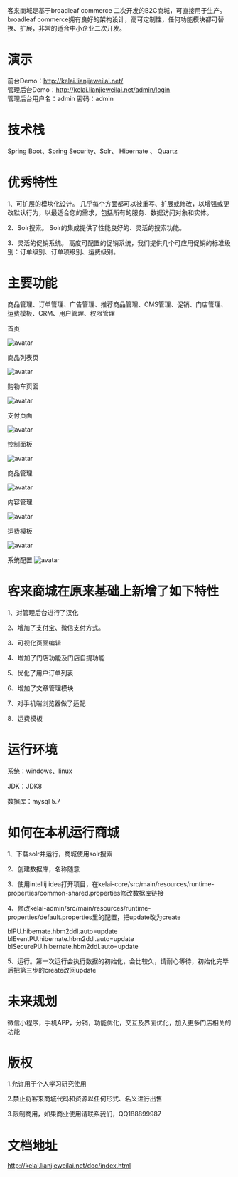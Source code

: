 客来商城是基于broadleaf commerce 二次开发的B2C商城，可直接用于生产。broadleaf commerce拥有良好的架构设计，高可定制性，任何功能模块都可替换、扩展，非常的适合中小企业二次开发。

# 演示

前台Demo：http://kelai.lianjieweilai.net/<br/>
管理后台Demo：http://kelai.lianjieweilai.net/admin/login<br/>
管理后台用户名：admin 密码：admin<br/>
# 技术栈

Spring Boot、Spring Security、Solr、 Hibernate 、 Quartz

# 优秀特性

1、可扩展的模块化设计。 几乎每个方面都可以被重写、扩展或修改，以增强或更改默认行为，以最适合您的需求，包括所有的服务、数据访问对象和实体。

2、Solr搜索。 Solr的集成提供了性能良好的、灵活的搜索功能。

3、灵活的促销系统。 高度可配置的促销系统，我们提供几个可应用促销的标准级别：订单级别、订单项级别、运费级别。

# 主要功能

商品管理、订单管理、广告管理、推荐商品管理、CMS管理、促销、门店管理、运费模板、CRM、用户管理、权限管理

首页

![avatar](https://oscimg.oschina.net/oscnet/up-931e13b8b888396c9898395ccd345faea84.png)

商品列表页

![avatar](https://oscimg.oschina.net/oscnet/up-45ba19c9845a03b42ab0be74257ca9e4128.png)

购物车页面

![avatar](https://oscimg.oschina.net/oscnet/up-dae37d78320ca929b4f5dd5bee130a795b8.png)

支付页面

![avatar](https://oscimg.oschina.net/oscnet/up-e1ab9fe0671ced0d3fdd15c75a0b1866ed2.png)

控制面板

![avatar](https://oscimg.oschina.net/oscnet/up-583ba2e0a9f2ee27a354cc920d7f4edd8c1.png)

商品管理

![avatar](https://oscimg.oschina.net/oscnet/up-5d29966d66b4340b824dd0f3d343b2253a0.png)

内容管理

![avatar](https://oscimg.oschina.net/oscnet/up-3ca5d65bbc2af51da99a795cbe3442e3d28.png)

运费模板

![avatar](https://oscimg.oschina.net/oscnet/up-8d3e7ccfabf3b8e03cc5c3f96052fa4b316.png)

系统配置
![avatar](https://oscimg.oschina.net/oscnet/up-3cf321cf411366c3152f8a9d3bd172f174b.png)


# 客来商城在原来基础上新增了如下特性

1、对管理后台进行了汉化

2、增加了支付宝、微信支付方式。

3、可视化页面编辑

4、增加了门店功能及门店自提功能

5、优化了用户订单列表

6、增加了文章管理模块

7、对手机端浏览器做了适配

8、运费模板

# 运行环境

系统：windows、linux

JDK：JDK8

数据库：mysql 5.7

# 如何在本机运行商城
1、下载solr并运行，商城使用solr搜索

2、创建数据库，名称随意

3、使用intellij idea打开项目，在kelai-core/src/main/resources/runtime-properties/common-shared.properties修改数据库链接

4、修改kelai-admin/src/main/resources/runtime-properties/default.properties里的配置，把update改为create

blPU.hibernate.hbm2ddl.auto=update
blEventPU.hibernate.hbm2ddl.auto=update
blSecurePU.hibernate.hbm2ddl.auto=update

5、运行。第一次运行会执行数据的初始化，会比较久，请耐心等待，初始化完毕后把第三步的create改回update

# 未来规划

微信小程序，手机APP，分销，功能优化，交互及界面优化，加入更多门店相关的功能

# 版权 
1.允许用于个人学习研究使用

2.禁止将客来商城代码和资源以任何形式、名义进行出售

3.限制商用，如果商业使用请联系我们，QQ188899987

# 文档地址
http://kelai.lianjieweilai.net/doc/index.html
